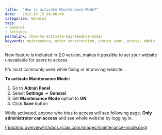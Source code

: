 ```yaml
---
title:  "How to activate Maintenance Mode?"
date:   2013-10-15 09:00:48
categories: General
tags: 
- General
- Settings
permalink: /how-to-activate-maintenance-mode/
keywords: maintenance, under construction, coming soon, access, admin
---
```

New feature is included in 2.0 version, makes it possible to set your website unavailable for users to access.

It's most commonly used while fixing or improving website.

**To activate Maintenance Mode:** 

1. Go to **Admin Panel** 
2. Select **Settings** -> **General** 
3. Set **Maintenance Mode** option to **ON** 
4. Click **Save** button 

While activated, anyone who tries to access will see following page. **Only administrator can access** and see whole website by logging in.

<a href="//docs.yclas.com/images/maintenance-mode.png" class="thumbnail gallery-item" data-gallery>
![jobdrop overview](//docs.yclas.com/images/maintenance-mode.png)
</a>

